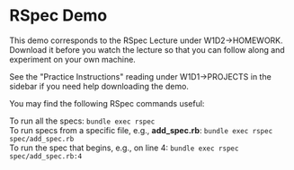 # RSpec Demo

This demo corresponds to the RSpec Lecture under W1D2->HOMEWORK. Download it
before you watch the lecture so that you can follow along and experiment on your
own machine.

See the "Practice Instructions" reading under W1D1->PROJECTS in the sidebar if
you need help downloading the demo.

You may find the following RSpec commands useful:

To run all the specs: `bundle exec rspec`  
To run specs from a specific file, e.g., __add_spec.rb__: `bundle exec rspec spec/add_spec.rb`  
To run the spec that begins, e.g., on line 4: `bundle exec rspec spec/add_spec.rb:4`
